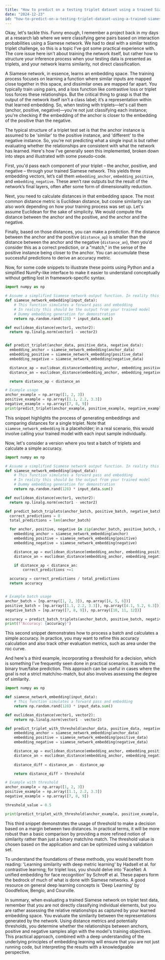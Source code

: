 ```yaml
---
title: "How to predict on a testing triplet dataset using a trained Siamese network?"
date: "2024-12-23"
id: "how-to-predict-on-a-testing-triplet-dataset-using-a-trained-siamese-network"
---
```


Okay, let's tackle this. Funny enough, I remember a project back in my days at a research lab where we were classifying gene pairs based on interaction probabilities using a Siamese network. We had to deal with a similar testing triplet challenge, so this is a topic I've got some practical experience with. The core issue here isn't about training the network itself, but rather how to structure your inference process when your testing data is presented as triplets, and your network learns similarity, not direct classification.

A Siamese network, in essence, learns an embedding space. The training process focuses on learning a function where similar inputs are mapped close together in this space, and dissimilar ones are mapped far apart. You typically train using pairs, and a loss function like contrastive loss or triplet loss forces these relationships. But the critical thing to grasp is that the output of the network itself isn’t a class label; it’s a representation within that learned embedding. So, when testing with triplets—let's call them (anchor, positive, negative)—you're not just classifying each instance; you're checking if the embedding of the anchor is closer to the embedding of the positive than the negative.

The typical structure of a triplet test set is that the anchor instance is assumed to be 'similar' to the positive instance, and 'different' to the negative instance. So, you're not predicting what a single input *is* but rather evaluating whether the relationships are consistent with what the network has learned. Here's how I've generally seen this implemented, broken down into steps and illustrated with some pseudo-code.

First, you'd pass each component of your triplet – the anchor, positive, and negative – through your trained Siamese network. This yields three embedding vectors, let’s call them `embedding_anchor`, `embedding_positive`, and `embedding_negative`. These aren’t raw outputs but the result of the network’s final layers, often after some form of dimensionality reduction.

Next, you need to calculate distances in that embedding space. The most common distance metric is Euclidean distance, but cosine similarity can also work depending on how your training process was set up. Let's assume Euclidean for the sake of simplicity. We would compute the distance between the anchor and the positive, and the anchor and the negative.

Finally, based on those distances, you can make a prediction. If the distance between the anchor and the positive (`distance_ap`) is smaller than the distance between the anchor and the negative (`distance_an`), then you'd consider this as a correct prediction, or a "match," in the sense of the positive instance being closer to the anchor. You can accumulate these successful predictions to derive an accuracy metric.

Now, for some code snippets to illustrate these points using Python and a simplified NumPy-like interface to make it easier to understand conceptually without getting lost in framework-specific syntax.

```python
import numpy as np

# Assume a simplified Siamese network output function. In reality this will be a model.
def siamese_network_embedding(input_data):
    # This function simulates a forward pass and embedding
    # In reality this should be the output from your trained model
    # Dummy embedding generation for demonstration
    return np.random.rand(128) * input_data.sum()

def euclidean_distance(vector1, vector2):
  return np.linalg.norm(vector1 - vector2)


def predict_triplet(anchor_data, positive_data, negative_data):
  embedding_anchor = siamese_network_embedding(anchor_data)
  embedding_positive = siamese_network_embedding(positive_data)
  embedding_negative = siamese_network_embedding(negative_data)

  distance_ap = euclidean_distance(embedding_anchor, embedding_positive)
  distance_an = euclidean_distance(embedding_anchor, embedding_negative)

  return distance_ap < distance_an

# Example usage
anchor_example = np.array([1, 2, 3])
positive_example = np.array([1.1, 2.2, 3.3])
negative_example = np.array([7, 8, 9])
print(predict_triplet(anchor_example, positive_example, negative_example))

```

This snippet highlights the process of generating embeddings and comparing distances for a single triplet. Note that `siamese_network_embedding` is a placeholder; in a real scenario, this would involve calling your trained model with each input sample individually.

Now, let's consider a version where you test a batch of triplets and calculate a simple accuracy.

```python
import numpy as np

# Assume a simplified Siamese network output function. In reality this will be a model.
def siamese_network_embedding(input_data):
    # This function simulates a forward pass and embedding
    # In reality this should be the output from your trained model
    # Dummy embedding generation for demonstration
    return np.random.rand(128) * input_data.sum()

def euclidean_distance(vector1, vector2):
  return np.linalg.norm(vector1 - vector2)

def predict_batch_triplets(anchor_batch, positive_batch, negative_batch):
  correct_predictions = 0
  total_predictions = len(anchor_batch)

  for anchor, positive, negative in zip(anchor_batch, positive_batch, negative_batch):
    embedding_anchor = siamese_network_embedding(anchor)
    embedding_positive = siamese_network_embedding(positive)
    embedding_negative = siamese_network_embedding(negative)

    distance_ap = euclidean_distance(embedding_anchor, embedding_positive)
    distance_an = euclidean_distance(embedding_anchor, embedding_negative)

    if distance_ap < distance_an:
        correct_predictions +=1

  accuracy = correct_predictions / total_predictions
  return accuracy


# Example batch usage
anchor_batch = [np.array([1, 2, 3]), np.array([4, 5, 6])]
positive_batch = [np.array([1.1, 2.2, 3.3]), np.array([4.1, 5.2, 6.3])]
negative_batch = [np.array([7, 8, 9]), np.array([10, 11, 12])]

accuracy = predict_batch_triplets(anchor_batch, positive_batch, negative_batch)
print(f"Accuracy: {accuracy}")
```

This second snippet demonstrates how to process a batch and calculates a simple accuracy. In practice, you may want to refine this accuracy calculation and also track other evaluation metrics, such as area under the roc curve.

And here's a third example, incorporating a threshold for a decision, which is something I've frequently seen done in practical scenarios. It avoids the binary true/false prediction. This approach can be useful in cases where the goal is not a strict match/no-match, but also involves assessing the degree of similarity.

```python
import numpy as np

def siamese_network_embedding(input_data):
    # This function simulates a forward pass and embedding
    return np.random.rand(128) * input_data.sum()

def euclidean_distance(vector1, vector2):
    return np.linalg.norm(vector1 - vector2)

def predict_triplet_with_threshold(anchor_data, positive_data, negative_data, threshold):
    embedding_anchor = siamese_network_embedding(anchor_data)
    embedding_positive = siamese_network_embedding(positive_data)
    embedding_negative = siamese_network_embedding(negative_data)

    distance_ap = euclidean_distance(embedding_anchor, embedding_positive)
    distance_an = euclidean_distance(embedding_anchor, embedding_negative)
    
    distance_diff = distance_an - distance_ap

    return distance_diff > threshold

# Example with threshold
anchor_example = np.array([1, 2, 3])
positive_example = np.array([1.1, 2.2, 3.3])
negative_example = np.array([7, 8, 9])

threshold_value = 0.5

print(predict_triplet_with_threshold(anchor_example, positive_example, negative_example, threshold_value))

```

This third snippet demonstrates the usage of threshold to make a decision based on a margin between two distances. In practical terms, it will be more robust than a basic comparison by providing a more refined notion of similarity rather than just a binary match/no match. The threshold value is chosen based on the application and can be optimized using a validation set.

To understand the foundations of these methods, you would benefit from reading: 'Learning similarity with deep metric learning' by Hadsell et al. for contrastive learning; for triplet loss, you should delve into 'FaceNet: A unified embedding for face recognition' by Schroff et al. These papers form the bedrock of much of what is done with Siamese networks. A good resource on general deep learning concepts is 'Deep Learning' by Goodfellow, Bengio, and Courville.

In summary, when evaluating a trained Siamese network on triplet test data, remember that you are not directly classifying individual elements, but you are rather assessing the relative relationships as captured by your learned embedding space. You evaluate the similarity between the representations generated by the network. Using distance metrics and potentially thresholds, you determine whether the relationships between anchors, positive and negative samples align with the model's training objectives. This practical approach, combined with a deep understanding of the underlying principles of embedding learning will ensure that you are not just running code, but interpreting the results with a knowledgeable perspective.
